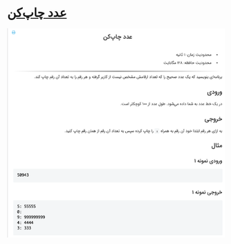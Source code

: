 # [عدد چاپ‌کن](https://quera.ir/problemset/contest/34081)

![github-octocat](https://github.com/kasrazarei39/Quera-Answers/blob/main/Questions/university/%D8%B9%D8%AF%D8%AF%20%DA%86%D8%A7%D9%BE%E2%80%8C%DA%A9%D9%86-9774/question.png)
